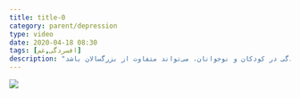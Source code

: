 ```yaml
---
title: title-0
category: parent/depression
type: video
date: 2020-04-18 08:30
tags: [افسردگی,غم]
description: "نشانه‌های افسردگی در کودکان و نوجوانان، می‌تواند متفاوت از بزرگسالان باشد"
---
```


[![](../../static/images/depression-parent-cover.webp)](../../static/videos/depression-parent.mp4)